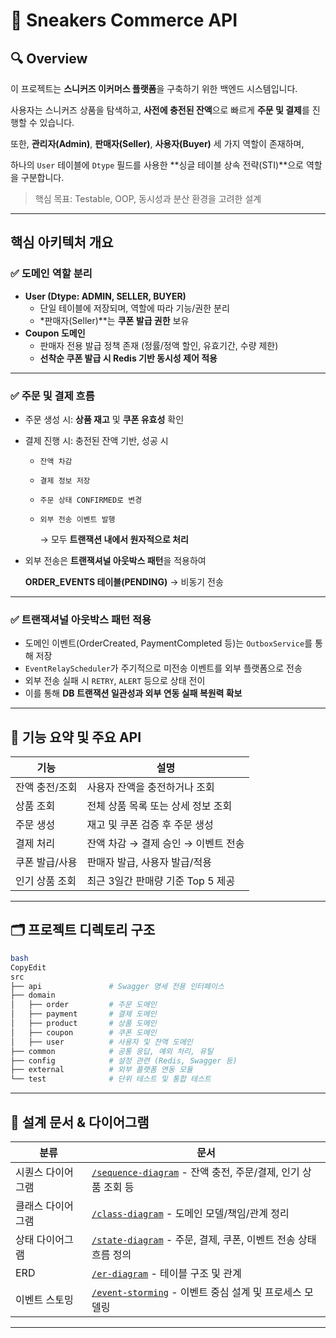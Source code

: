 # 👟 Sneakers Commerce API

## 🔍 Overview

이 프로젝트는 **스니커즈 이커머스 플랫폼**을 구축하기 위한 백엔드 시스템입니다.

사용자는 스니커즈 상품을 탐색하고, **사전에 충전된 잔액**으로 빠르게 **주문 및 결제**를 진행할 수 있습니다.

또한, **관리자(Admin)**, **판매자(Seller)**, **사용자(Buyer)** 세 가지 역할이 존재하며,

하나의 `User` 테이블에 `Dtype` 필드를 사용한 **싱글 테이블 상속 전략(STI)**으로 역할을 구분합니다.

> 핵심 목표: Testable, OOP, 동시성과 분산 환경을 고려한 설계
>

---

## 핵심 아키텍처 개요

### ✅ 도메인 역할 분리

- **User (Dtype: ADMIN, SELLER, BUYER)**
  - 단일 테이블에 저장되며, 역할에 따라 기능/권한 분리
  - *판매자(Seller)**는 **쿠폰 발급 권한** 보유
- **Coupon 도메인**
  - 판매자 전용 발급 정책 존재 (정률/정액 할인, 유효기간, 수량 제한)
  - **선착순 쿠폰 발급 시 Redis 기반 동시성 제어 적용**

---

### ✅ 주문 및 결제 흐름

- 주문 생성 시: **상품 재고** 및 **쿠폰 유효성** 확인
- 결제 진행 시: 충전된 잔액 기반, 성공 시
  - `잔액 차감`
  - `결제 정보 저장`
  - `주문 상태 CONFIRMED로 변경`
  - `외부 전송 이벤트 발행`

    → 모두 **트랜잭션 내에서 원자적으로 처리**

- 외부 전송은 **트랜잭셔널 아웃박스 패턴**을 적용하여

  **ORDER_EVENTS 테이블(PENDING)** → 비동기 전송


---

### ✅ 트랜잭셔널 아웃박스 패턴 적용

- 도메인 이벤트(OrderCreated, PaymentCompleted 등)는 `OutboxService`를 통해 저장
- `EventRelayScheduler`가 주기적으로 미전송 이벤트를 외부 플랫폼으로 전송
- 외부 전송 실패 시 `RETRY`, `ALERT` 등으로 상태 전이
- 이를 통해 **DB 트랜잭션 일관성과 외부 연동 실패 복원력 확보**

---

## 📌 기능 요약 및 주요 API

| 기능 | 설명 |
| --- | --- |
| 잔액 충전/조회 | 사용자 잔액을 충전하거나 조회 |
| 상품 조회 | 전체 상품 목록 또는 상세 정보 조회 |
| 주문 생성 | 재고 및 쿠폰 검증 후 주문 생성 |
| 결제 처리 | 잔액 차감 → 결제 승인 → 이벤트 전송 |
| 쿠폰 발급/사용 | 판매자 발급, 사용자 발급/적용 |
| 인기 상품 조회 | 최근 3일간 판매량 기준 Top 5 제공 |

---

## 🗂️ 프로젝트 디렉토리 구조

```bash
bash
CopyEdit
src
├── api               # Swagger 명세 전용 인터페이스
├── domain
│   ├── order         # 주문 도메인
│   ├── payment       # 결제 도메인
│   ├── product       # 상품 도메인
│   ├── coupon        # 쿠폰 도메인
│   ├── user          # 사용자 및 잔액 도메인
├── common            # 공통 응답, 예외 처리, 유틸
├── config            # 설정 관련 (Redis, Swagger 등)
├── external          # 외부 플랫폼 연동 모듈
└── test              # 단위 테스트 및 통합 테스트

```

---

## 🧾 설계 문서 & 다이어그램

| 분류 | 문서 |
| --- | --- |
| 시퀀스 다이어그램 | [`/sequence-diagram`](https://www.notion.so/docs/sequence-diagram) - 잔액 충전, 주문/결제, 인기 상품 조회 등 |
| 클래스 다이어그램 | [`/class-diagram`](https://www.notion.so/docs/class-diagram) - 도메인 모델/책임/관계 정리 |
| 상태 다이어그램 | [`/state-diagram`](https://www.notion.so/docs/state-diagram) - 주문, 결제, 쿠폰, 이벤트 전송 상태 흐름 정의 |
|  ERD | [`/er-diagram`](https://www.notion.so/docs/er-diagram) - 테이블 구조 및 관계 |
| 이벤트 스토밍 | [`/event-storming`](https://www.notion.so/docs/event-storming) - 이벤트 중심 설계 및 프로세스 모델링 |

---
